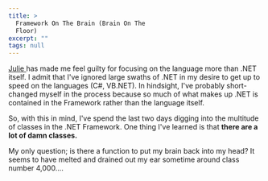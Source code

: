 ```yaml
---
title: >
  Framework On The Brain (Brain On The
  Floor)
excerpt: ""
tags: null
---
```

<a target="_blank"  href="http://dotnetweblogs.com/JLerman/posts/5069.aspx">Julie </a>has made me feel guilty for focusing on the language more than .NET itself. I admit that I've ignored large swaths of .NET in my desire to get up to speed on the languages (C#, VB.NET). In hindsight, I've probably short-changed myself in the process because so much of what makes up .NET is contained in the Framework rather than the language itself.

So, with this in mind, I've spend the last two days digging into the multitude of classes in the .NET Framework. One thing I've learned is that <b> there are a lot of damn classes.</b>

My only question; is there a function to put my brain back into my head? It seems to have melted and drained out my ear sometime around class number 4,000....